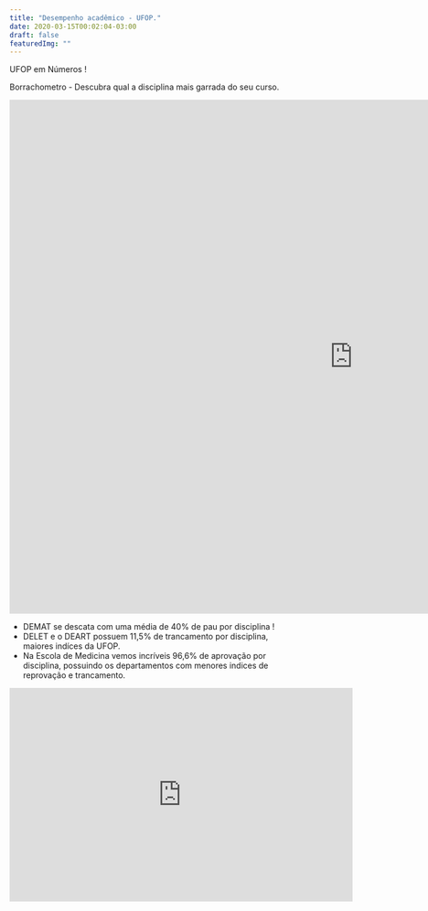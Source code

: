 ```yaml
---
title: "Desempenho acadêmico - UFOP."
date: 2020-03-15T00:02:04-03:00
draft: false
featuredImg: ""
---
```


UFOP em Números !

Borrachometro - Descubra qual a disciplina mais garrada do seu curso.

<iframe title="UFOP Dashboard Disciplinas - Departamentos" width="1200" height="900" src="https://app.powerbi.com/view?r=eyJrIjoiOTBmMWUxZDktN2RjMy00ZTNhLTk1MjEtNDA2N2IyOGUwNTcxIiwidCI6IjY5NjVkNDMyLWU2OGItNDExMy1iMTI1LTdiNjE1ZGU2OGRlYiJ9" frameborder="0" allowFullScreen="true"></iframe>

- DEMAT se descata com uma média de 40% de pau por disciplina !
- DELET e o DEART possuem 11,5% de trancamento por disciplina, maiores indíces da UFOP.
- Na Escola de Medicina vemos incríveis 96,6% de aprovação por disciplina, possuindo os departamentos com menores indices de reprovação e trancamento.

<iframe title="UFOP Dashboard Docentes - Docentes" width="600" height="373.5" src="https://app.powerbi.com/view?r=eyJrIjoiYTlmZmU2MzItN2VkOC00ZDEzLWJkMjAtMWQ2ZGMwZjg1ODc4IiwidCI6IjY5NjVkNDMyLWU2OGItNDExMy1iMTI1LTdiNjE1ZGU2OGRlYiJ9" frameborder="0" allowFullScreen="true"></iframe>
